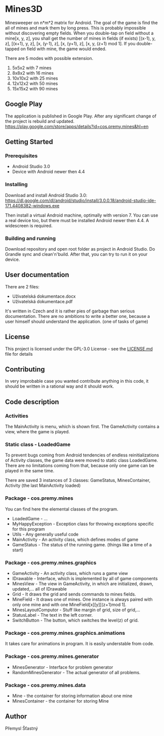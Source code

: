 # Mines3D
Minesweeper on n\*m\*2 matrix for Android. The goal of the game is find the all of mines and mark them by long press. This is probably impossible without discovering empty fields. When you double-tap on field without a mine[x, y, z], you shall get the number of mines in fields (if exists) [(x-1), y, z], [(x+1), y, z], [x, (y-1), z], [x, (y+1), z], [x, y, (z+1) mod 1]. If you double-tapped on field with mine, the game would ended.

There are 5 modes with possible extension. 
  1) 5x5x2 with 7 mines
  2) 8x8x2 with 16 mines
  3) 10x10x2 with 25 mines
  4) 12x12x2 with 50 mines
  5) 15x15x2 with 90 mines

## Google Play
The application is published in Google Play. After any significant change of the project is rebuild and updated.
https://play.google.com/store/apps/details?id=cos.premy.mines&hl=en

## Getting Started
### Prerequisites
* Android Studio 3.0
* Device with Android newer then 4.4
            
### Installing
Download and install Android Studio 3.0:
https://dl.google.com/dl/android/studio/install/3.0.0.18/android-studio-ide-171.4408382-windows.exe 

Then install a virtual Android machine, optimally with version 7. You can use a real device too, but there must be installed Android newer then 4.4. A widescreen is required.

### Building and running
Download repository and open root folder as project in Android Studio. Do Grandle sync and clean'n'build. After that, you can try to run it on your device.

## User documentation
There are 2 files:
* Uživatelská dokumentace.docx
* Uživatelská dokumentace.pdf

It's written in Czech and it is rather pies of garbage than serious documentation. There are no ambitions to write a better one, because a user himself should understand the application. (one of tasks of game)

## License
This project is licensed under the GPL-3.0 License - see the [LICENSE.md](LICENSE.md) file for details

## Contributing
In very improbable case you wanted contribute anything in this code, it should be written in a rational way and it should work.

## Code description
### Activities
The MainActivity is menu, which is shown first. The GameActivity contains a view, where the game is played.
### Static class - LoadedGame
To prevent bugs coming from Android tendencies of endless reinitializations of Activity classes, the game data were moved to static class LoadedGame. There are no limitations coming from that, because only one game can be played in the same time.

There are saved 3 instances of 3 classes: GameStatus, MinesContainer, Activity (the last MainActivity loaded)
### Package - cos.premy.mines
You can find here the elemental classes of the program.
 * LoadedGame - ...
 * MyHappyException - Exception class for throwing exceptions specific for this program
 * Utils - Any generally useful code
 * MainActivity - An activity class, which defines modes of game
 * GameStatus - The status of the running game. (things like a time of a start)
### Package - cos.premy.mines.graphics
 * GameActivity - An activity class, which runs a game view
 * IDrawable - Interface, which is implemented by all of game components
 * MinesView - The view in GameActivity, in which are initialized, drawn, updated,... all of IDrawable
 * Grid - It draws the grid and sends commands to mines fields.
 * MineField - It draws one of mines. One instance is always paired with only one mine and with one MineField[x][y][(z+1)mod 1].
 * MinesLayoutComputor - Stuff like margin of grid, size of grid,...
 * StatusLabel - The text in the left corner.
 * SwitchButton - The button, which switches the level(z) of grid.
### Package - cos.premy.mines.graphics.animations
It takes care for animations in program. It is easily understable from code.
### Package - cos.premy.mines.generator
 * MinesGenerator - Interface for problem generator
 * RandomMinesGenerator - The actual generator of all problems.
### Package - cos.premy.mines.data
 * Mine - the container for storing information about one mine
 * MinesContainer - the container for storing Mine
 
## Author
Přemysl Šťastný

